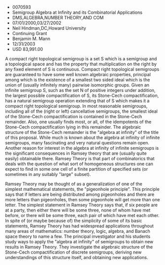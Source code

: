 
* 0070593
* Semigroup Algebra at Infinity and its Combinatorial Applications
* DMS,ALGEBRA,NUMBER THEORY,AND COM
* 07/01/2000,03/27/2002
* Neil Hindman,DC,Howard University
* Continuing Grant
* Benjamin M. Mann
* 12/31/2003
* USD 83,991.00

A compact right topological semigroup is a set S which is a semigroup and a
topological space and has the property that multiplication on the right by any
fixed element of S is continuous. Compact right topological semigroups are
guaranteed to have some well known algebraic properties, principal among which
is the existence of a smallest two sided ideal which is the union of (usually
infinitely many) pairwise isomorphic groups. Given an infinite semigroup S, such
as the set N of positive integers under addition, the largest possible
compactification of S, its Stone-Cech compactification, has a natural semigroup
operation extending that of S which makes it a compact right topological
semigroup. In most reasonable semigroups, including all of the (right or left)
cancellative semigroups, the smallest ideal of the Stone-Cech compactification
is contained in the Stone-Cech remainder. Also, one usually finds most, or all,
of the idempotents of the Stone-Cech compactification lying in this remainder.
The algebraic structure of the Stone-Cech remainder is the "algebra at infinity"
of the title of this proposal. While much is known about the algebra at infinity
of infinite semigroups, many fascinating and very natural questions remain open.
Another reason for interest in the algebra at infinity of infinite semigroups is
the significant consequences in Ramsey theory that are (usually quite easily)
obtainable there. Ramsey Theory is that part of combinatorics that deals with
the question of what sort of homogeneous structures one can expect to find in
some one cell of a finite partition of specified sets (or sometimes in any
suitably "large" subset).

Ramsey Theory may be thought of as a generalization of one of the simplest
mathematical statements, the "pigeonhole principle". This principle says that if
letters are being distributed among pigeonholes and there are more letters than
pigeonholes, then some pigeonhole will get more than one letter. The simplest
statement in Ramsey Theory says that, if six people are at a party, then either
there will be some three, none of whom have met before, or there will be some
three, each pair of which have met each other. In spite of (or maybe because of)
the simplicity of some of its basic statements, Ramsey Theory has had widespread
applications throughout many areas of mathematics: number theory, logic,
algebra, and Banach space theory to name a few. The principal investigator and
his students study ways to apply the "algebra at infinity" of semigroups to
obtain new results in Ramsey Theory. They investigate the algebraic structure of
the Stone-Cech compactification of discrete semigroups, deriving new
understandings of this structure itself, and obtaining new applications.
